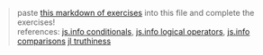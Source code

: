 > paste [this markdown of exercises](https://raw.githubusercontent.com/colevandersWands/conditional-exercises/master/tracing-paths.md) into this file and complete the exercises!   
> references: [js.info conditionals](https://javascript.info/ifelse), [js.info logical operators](https://javascript.info/logical-operators), [js.info comparisons](https://javascript.info/comparison) [jl truthiness](https://github.com/janke-learning/truthiness)
